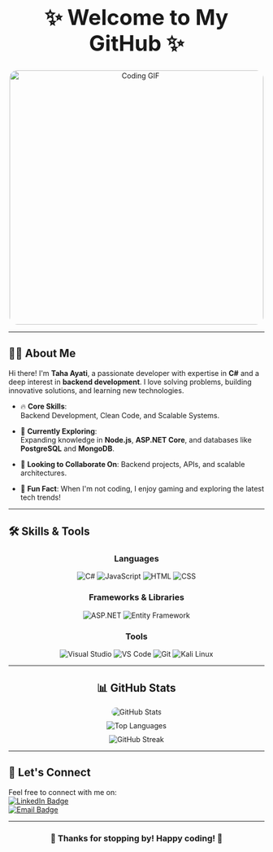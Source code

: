 <div align="center">
  <h1 style="font-size: 3em;">✨ Welcome to My GitHub ✨</h1>
  <img src="https://cdn.dribbble.com/users/1162077/screenshots/3848914/programmer.gif" alt="Coding GIF" width="500" style="max-width: 100%; border-radius: 15px;" />
</div>

---

## 👨‍💻 About Me  
Hi there! I'm **Taha Ayati**, a passionate developer with expertise in **C#** and a deep interest in **backend development**. I love solving problems, building innovative solutions, and learning new technologies.  

- 🔥 **Core Skills**:  
  Backend Development, Clean Code, and Scalable Systems.

- 🚀 **Currently Exploring**:  
  Expanding knowledge in **Node.js**, **ASP.NET Core**, and databases like **PostgreSQL** and **MongoDB**.

- 💼 **Looking to Collaborate On**: Backend projects, APIs, and scalable architectures.

- 🌟 **Fun Fact**: When I'm not coding, I enjoy gaming and exploring the latest tech trends!  

---

## 🛠 Skills & Tools  
<div align="center">
  <h3>Languages</h3>
  <img src="https://img.icons8.com/color/48/000000/c-sharp-logo.png" alt="C#" title="C#" />
  <img src="https://img.icons8.com/color/48/000000/javascript.png" alt="JavaScript" title="JavaScript" />
  <img src="https://img.icons8.com/color/48/000000/html-5.png" alt="HTML" title="HTML" />
  <img src="https://img.icons8.com/color/48/000000/css3.png" alt="CSS" title="CSS" />
</div>

<div align="center">
  <h3>Frameworks & Libraries</h3>
  <img src="https://img.shields.io/badge/ASP.NET-512BD4?style=for-the-badge&logo=dotnet&logoColor=white" alt="ASP.NET" />
  <img src="https://img.shields.io/badge/Entity%20Framework-512BD4?style=for-the-badge&logo=dotnet&logoColor=white" alt="Entity Framework" />
</div>

<div align="center">
  <h3>Tools</h3>
  <img src="https://img.shields.io/badge/Visual%20Studio-5C2D91?style=for-the-badge&logo=visual-studio&logoColor=white" alt="Visual Studio" />
  <img src="https://img.shields.io/badge/Visual%20Studio%20Code-007ACC?style=for-the-badge&logo=visual-studio-code&logoColor=white" alt="VS Code" />
  <img src="https://img.shields.io/badge/Git-F05032?style=for-the-badge&logo=git&logoColor=white" alt="Git" />
  <img src="https://img.shields.io/badge/Kali_Linux-557C94?style=for-the-badge&logo=kalilinux&logoColor=white" alt="Kali Linux" />
</div>

---

<div align="center">
  <h2>📊 GitHub Stats</h2>
  <img src="https://github-readme-stats.vercel.app/api?username=Mr-TahaAyati&show_icons=true&theme=radical" alt="GitHub Stats" style="max-width: 100%; border-radius: 10px;" />
  <br />
  <img src="https://github-readme-stats.vercel.app/api/top-langs/?username=Mr-TahaAyati&layout=compact&theme=radical" alt="Top Languages" style="max-width: 100%; margin-top: 10px;" />
  <br />
  <img src="https://github-readme-streak-stats.herokuapp.com/?user=alisadeghi-code&theme=dark" alt="GitHub Streak" style="max-width: 100%; margin-top: 10px;" />
</div>

---

## 🔗 Let's Connect  
Feel free to connect with me on:  
[![LinkedIn Badge](https://img.shields.io/badge/LinkedIn-0A66C2?style=for-the-badge&logo=linkedin&logoColor=white)](https://www.linkedin.com/)  
[![Email Badge](https://img.shields.io/badge/Email-D14836?style=for-the-badge&logo=gmail&logoColor=white)](mailto:your-email@example.com)

---

<div align="center">
  <h3>🚀 Thanks for stopping by! Happy coding! 🚀</h3>
</div> 